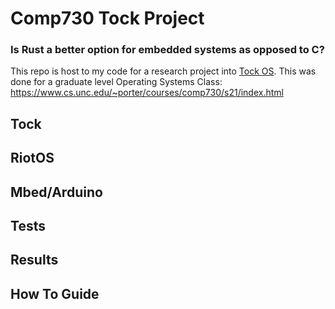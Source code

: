 # Comp730 Tock Project

### Is Rust a better option for embedded systems as opposed to C? 
This repo is host to my code for a research project into [Tock OS](https://www.tockos.org). This was done for a graduate level Operating Systems Class: https://www.cs.unc.edu/~porter/courses/comp730/s21/index.html


## Tock

## RiotOS

## Mbed/Arduino

## Tests

## Results

## How To Guide

